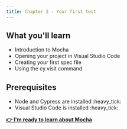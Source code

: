 ```yaml
---
title: Chapter 2 - Your first test
---
```


## What you'll learn

- Introduction to Mocha
- Opening your project in Visual Studio Code
- Creating your first spec file
- Using the cy.visit command

## Prerequisites

- Node and Cypress are installed    :heavy_tick:
- Visual Studio Code is installed   :heavy_tick:

__[:point_right: I'm ready to learn about Mocha](c2e1/c2e1.md)__
